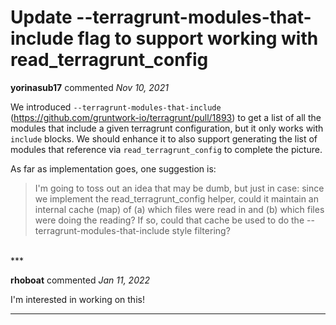 # Update --terragrunt-modules-that-include flag to support working with read_terragrunt_config

**yorinasub17** commented *Nov 10, 2021*

We introduced `--terragrunt-modules-that-include` (https://github.com/gruntwork-io/terragrunt/pull/1893) to get a list of all the modules that include a given terragrunt configuration, but it only works with `include` blocks. We should enhance it to also support generating the list of modules that reference via `read_terragrunt_config` to complete the picture.

As far as implementation goes, one suggestion is:

> I'm going to toss out an idea that may be dumb, but just in case: since we implement the read_terragrunt_config helper, could it maintain an internal cache (map) of (a) which files were read in and (b) which files were doing the reading? If so, could that cache be used to do the --terragrunt-modules-that-include style filtering?
<br />
***


**rhoboat** commented *Jan 11, 2022*

I'm interested in working on this!
***

